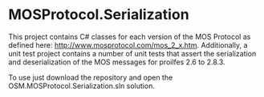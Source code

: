 MOSProtocol.Serialization
=========================

This project contains C# classes for each version of the MOS Protocol as defined here: http://www.mosprotocol.com/mos_2_x.htm.
Additionally, a unit test project contains a number of unit tests that assert the serialization and deserialization of the MOS messages for proilfes 2.6 to 2.8.3.  

To use just download the repository and open the OSM.MOSProtocol.Serialization.sln solution.
